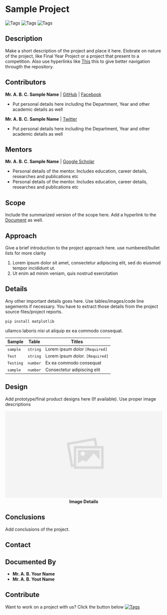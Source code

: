 # Sample Project
<img alt="Tags" src="https://img.shields.io/badge/-CNN-brightgreenn"> <img alt="Tags" src="https://img.shields.io/badge/-Machine  Learning-brightgreenn"> <img alt="Tags" src="https://img.shields.io/badge/-keras-brightgreenn">



## Description 
Make a short description of the project and place it here. Elobrate on nature of the project, like Final Year Project or a project that present to a competition. Also use hyperlinks like [This](https://github.com/ieeeuop/example-project) this to give better navigation througth the repository.

## Contributors
**Mr. A. B. C. Sample Name** | [GitHub](https://github.com/ieeeuop/example-project) | [Facebook](https://github.com/ieeeuop/example-project)
- Put personal details here including the Department, Year and other academic details as well 

**Mr. A. B. C. Sample Name** | [Twitter](https://github.com/ieeeuop/example-project) 
- Put personal details here including the Department, Year and other academic details as well

## Mentors
**Mr. A. B. C. Sample Name** | [Google Scholar](https://github.com/ieeeuop/example-project) 
- Personal details of the mentor. Includes education, career details, researches and publications etc  
- Personal details of the mentor. Includes education, career details, researches and publications etc 

## Scope
Include the summarized version of the scope here. Add a hyperlink to the [Document](https://github.com/ieeeuop/example-project) as well.

## Approach
Give a brief introduction to the project approach here. use numbered/bullet lists for more clarity
1. Lorem ipsum dolor sit amet, consectetur adipiscing elit, sed do eiusmod tempor incididunt ut.
2. Ut enim ad minim veniam, quis nostrud exercitation

## Details
Any other important details goes here. Use tables/images/code line segements if necessary. You have to extract those details from the project source files/project reports.
```pip
pip install matplotlib
```
ullamco laboris nisi ut aliquip ex ea commodo consequat.

| Sample            | Table         | Titles                                                       |
| ------------------- | ------------ | ----------------------------------------------------------------- |
| `sample` | `string`     | Lorem ipsum dolor `[Required]`                       |
| `Test`  | `string`     | Lorem ipsum dolor. `[Required]`                         |
| `Testing`       | `number`     | Ex ea commodo consequat                                        |
| `sample`        | `number`     | Consectetur adipiscing elit                                         |

## Design
Add prototype/final product designs here (If available). Use proper image descriptions

<img src="./Assets/Images/image%20placeholder.jpg" alt="MarineGEO circle logo">
<figcaption align="center"><b>Image Details</b></figcaption>

## Conclusions
Add conclusions of the project. 

## Contact

## Documented By
- **Mr. A. B. Your Name**
- **Mr. A. B. Yout Name**

## Contribute
Want to work on a project with us? Click the button below
<a href="https://github.com/ieeeuop/example-project"> <img alt="Tags" src="https://img.shields.io/badge/Contribute-Join%20Us-brightgreen?style=for-the-badge"> </a>
